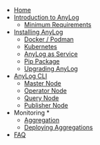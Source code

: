 * [Home](README.md)
* [Introduction to AnyLog](intro_to_anylog.md)
  * [Minimum Requirements](prerequisite.md)
* [Installing AnyLog](quick_start.md)
  * [Docker / Podman](deployments/docker_podman.md)
  * [Kubernetes](deployments/kubernetes.md) 
  * [AnyLog as Service](deployments/AnyLog_as_Service.md)
  * [Pip Package](deployments/Anylog_as_Pip_pkg.md)
  * [Upgrading AnyLog](deployments/upgrade_anylog.md)
* [AnyLog CLI](CLI.md)
  * [Master Node](nodes/master.md)
  * [Operator Node](nodes/operator.md) 
  * [Query Node](nodes/query.md) 
  * [Publisher Node](nodes/publisher.md) 
* Monitoring
  * 
  * [Aggregation](monitoring/aggregations.md)
  * [Deploying Aggregations](monitoring/deploy_aggregations.md)
* [FAQ](FAQ.md)


<!-- Social Links -->
<div class="sidebar-social">
  <a href="https://medium.com/anylog-network" target="_blank"><i class="fab fa-medium"></i></a>
  <a href="https://youtube.com/@AnyLog-Network" target="_blank"><i class="fab fa-youtube"></i></a>
  <a href="https://x.com/AnyLogNetwork" target="_blank"><i class="fab fa-twitter"></i></a>
  <a href="https://join.slack.com/t/edgelake/shared_invite/zt-37zgw1gwx-9qpkSIRmG_~Dz7aBz8GRLg" target="_blank"><i class="fab fa-slack"></i></a>
  <a href="https://www.anylog.network/success-stories"><i class="fas fa-file-alt"></i></a>
</div>
